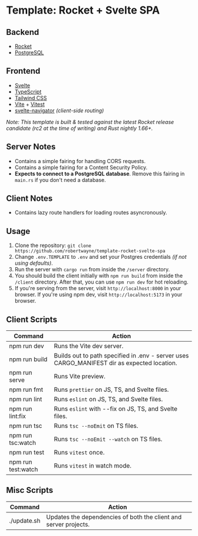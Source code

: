 # Template: Rocket + Svelte SPA

## Backend

- [Rocket](https://rocket.rs)
- [PostgreSQL](https://www.postgresql.org)

## Frontend

- [Svelte](https://svelte.dev)
- [TypeScript](https://www.typescriptlang.org)
- [Tailwind CSS](https://tailwindcss.com)
- [Vite](https://vitejs.dev/) + [Vitest](https://vitest.dev/)
- [svelte-navigator](https://github.com/mefechoel/svelte-navigator) *(client-side routing)*

*Note: This template is built & tested against the latest Rocket release candidate (rc2 at the time of writing) and Rust nightly 1.66+.*

## Server Notes

- Contains a simple fairing for handling CORS requests.
- Contains a simple fairing for a Content Security Policy.
- **Expects to connect to a PostgreSQL database**. Remove this fairing in `main.rs` if you don't need a database.

## Client Notes

- Contains lazy route handlers for loading routes asyncronously.

## Usage

1. Clone the repository: `git clone https://github.com/robertwayne/template-rocket-svelte-spa`
2. Change `.env.TEMPLATE` to `.env` and set your Postgres credentials *(if not using defaults)*.
3. Run the server with `cargo run` from inside the `/server` directory.
4. You should build the client initially with `npm run build` from inside the `/client` directory. After that, you can use `npm run dev` for hot reloading.
5. If you're serving from the server, visit `http://localhost:8000` in your browser. If you're using npm dev, visit `http://localhost:5173` in your browser.

## Client Scripts

| Command | Action |
|---------|--------|
| npm run dev | Runs the Vite dev server. |
| npm run build | Builds out to path specified in .env - server uses CARGO_MANIFEST dir as expected location. |
| npm run serve | Runs Vite preview. |
| npm run fmt | Runs `prettier` on JS, TS, and Svelte files. |
| npm run lint | Runs `eslint` on JS, TS, and Svelte files. |
| npm run lint:fix | Runs `eslint` with --fix on JS, TS, and Svelte files. |
| npm run tsc | Runs `tsc --noEmit` on TS files. |
| npm run tsc:watch | Runs `tsc --noEmit --watch` on TS files. |
| npm run test | Runs `vitest` once. |
| npm run test:watch | Runs `vitest` in watch mode. |

## Misc Scripts

| Command | Action |
|---------|--------|
| ./update.sh | Updates the dependencies of both the client and server projects. |
